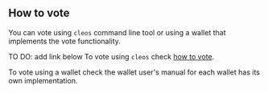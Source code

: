 ## How to vote

You can vote using `cleos` command line tool or using a wallet that implements the vote functionality.

TO DO: add link below
To vote using `cleos` check [how to vote](how-to-vote).

To vote using a wallet check the wallet user's manual for each wallet has its own implementation.